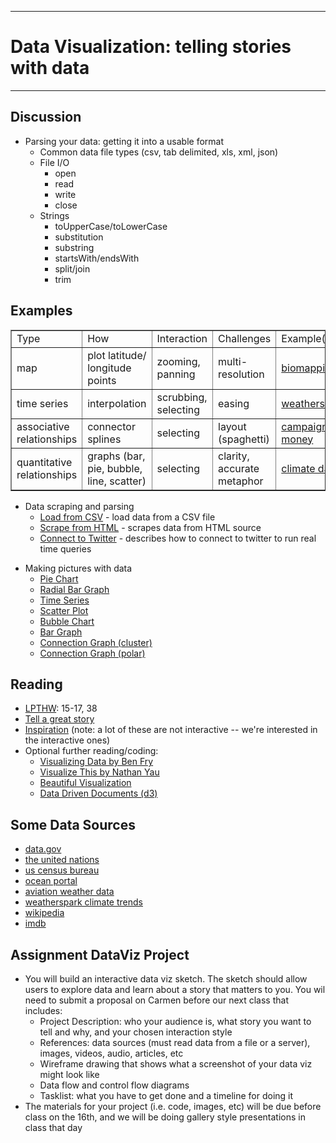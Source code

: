 --------------------------------

# Data Visualization: telling stories with data
--------------------------------

## Discussion
- Parsing your data: getting it into a usable format
	- Common data file types (csv, tab delimited, xls, xml, json)
	- File I/O
		- open
		- read
		- write
		- close
	- Strings
		- toUpperCase/toLowerCase 
		- substitution 
		- substring
		- startsWith/endsWith
		- split/join
		- trim

## Examples
<table border="1">
<tr><td> Type </td><td> How </td><td> Interaction </td><td> Challenges </td><td> Example(s) </td></tr>

<tr><td> map </td><td> plot latitude/ longitude points </td><td> zooming, panning </td><td> multi-resolution </td><td> <a href="http://www.sf.biomapping.net/map.htm">biomapping</a> </td></tr>

<tr><td> time series </td><td> interpolation </td><td> scrubbing, selecting </td><td> easing </td><td> <a href="http://weatherspark.com">weatherspark</a> </td></tr>

<tr><td> associative relationships </td><td> connector splines </td><td> selecting </td><td> layout (spaghetti) </td><td> <a href="http://www.propublica.org/special/a-tangled-web">campaign money</a> </td></tr>

<tr><td> quantitative relationships </td><td> graphs (bar, pie, bubble, line, scatter) </td><td> selecting </td><td> clarity, accurate metaphor </td><td> <a href="http://www.climateinstitute.org.au/global-climate-leadership-review-2012.html/section/479">climate data</a> </td></tr>
</table>

- Data scraping and parsing
	- [Load from CSV][] - load data from a CSV file 
	- [Scrape from HTML][] - scrapes data from HTML source
	- [Connect to Twitter][] - describes how to connect to twitter to run real time queries

[Load from CSV]: http://docs.python.org/2/library/csv.html
[Scrape from HTML]: http://www.crummy.com/software/BeautifulSoup/bs4/doc/
[Connect to Twitter]: http://blog.blprnt.com/blog/blprnt/updated-quick-tutorial-processing-twitter

- Making pictures with data
	- [Pie Chart](http://processing.org/learning/basics/piechart.html)
	- [Radial Bar Graph](id/examples.py?page=RadialBarGraph)
	- [Time Series](id/examples.py?page=TimeSeries)
	- [Scatter Plot](id/examples.py?page=ScatterPlot)
	- [Bubble Chart](id/examples.py?page=BubbleChart)
	- [Bar Graph](id/examples.py?page=SmoothBars)
	- [Connection Graph (cluster)](http://www.openprocessing.org/sketch/22525)
	- [Connection Graph (polar)](http://www.openprocessing.org/sketch/34748)

## Reading
 - [LPTHW][]: 15-17, 38
 - [Tell a great story](http://flowingdata.com/2008/10/10/great-data-visualization-tells-a-great-story/)
 - [Inspiration](http://flowingdata.com/) (note: a lot of these are not interactive -- we're interested in the interactive ones)
 - Optional further reading/coding:
 	- [Visualizing Data by Ben Fry](http://books.google.com/books?id=6jsVAiULQBgC&lpg=PP1&pg=PP1#v=onepage&q&f=false)
 	- [Visualize This by Nathan Yau](http://books.google.com/books?id=CB9XRIv9oigC&lpg=PP1&dq=978-0470944882&pg=PP1#v=onepage&q&f=false)
 	- [Beautiful Visualization](http://books.google.com/books?id=TKh6fdlKwfMC&lpg=PP1&dq=978-1449379865&pg=PP1#v=onepage&q&f=false)
 	- [Data Driven Documents (d3)](http://d3js.org/) 
 	
## Some Data Sources
 - [data.gov](http://data.gov)
 - [the united nations](http://unstats.un.org/unsd/)
 - [us census bureau](http://www.census.gov/main/www/access.html)
 - [ocean portal](http://www.data.gov/communities/node/237/data_tools/feature)
 - [aviation weather data](http://aviationweather.gov/adds/)
 - [weatherspark climate trends](http://weatherspark.com/climatetrends/data)
 - [wikipedia](http://en.wikipedia.org/wiki/Wikipedia:Database_download)
 - [imdb](http://www.imdb.com/interfaces)

## Assignment DataViz Project
- You will build an interactive data viz sketch.  The sketch should allow users to explore data and learn about a story that matters to you.  You wil need to submit a proposal on Carmen before our next class that includes:
    - Project Description: who your audience is, what story you want to tell and why, and your chosen interaction style
    - References: data sources (must read data from a file or a server), images, videos, audio, articles, etc
    - Wireframe drawing that shows what a screenshot of your data viz might look like
    - Data flow and control flow diagrams
    - Tasklist: what you have to get done and a timeline for doing it
- The materials for your project (i.e. code, images, etc) will be due before class on the 16th, and we will be doing gallery style presentations in class that day

[LPTHW]: http://learnpythonthehardway.org/book/
